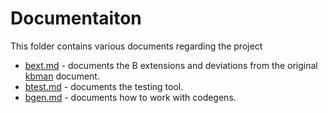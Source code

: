 # Documentaiton

This folder contains various documents regarding the project

- [bext.md](./bext.md) - documents the B extensions and deviations from the original [kbman](https://www.nokia.com/bell-labs/about/dennis-m-ritchie/kbman.html) document.
- [btest.md](./btest.md) - documents the testing tool.
- [bgen.md](./bgen.md) - documents how to work with codegens.

<!-- TODO: document the format of the libb/ folder from the point of view of `b` compiler -->
